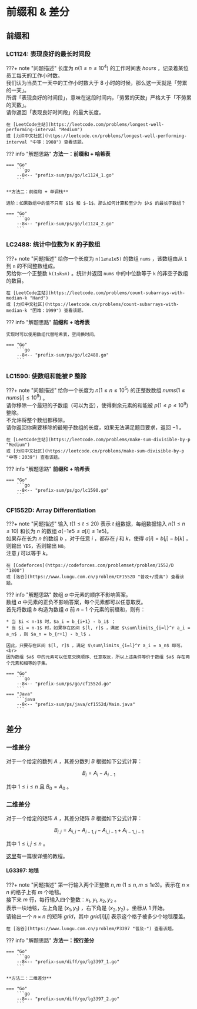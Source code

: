 # 前缀和 & 差分

## 前缀和

### LC1124: 表现良好的最长时间段

???+ note "问题描述"
    长度为 $n(1≤n≤10^4)$ 的工作时间表 $hours$ ，记录着某位员工每天的工作小时数。<br>
    我们认为当员工一天中的工作小时数大于 8 小时的时候，那么这一天就是「劳累的一天」。<br>
    所谓「表现良好的时间段」，意味在这段时间内，「劳累的天数」严格大于「不劳累的天数」。<br>
    请你返回「表现良好时间段」的最大长度。

    在 [LeetCode主站](https://leetcode.com/problems/longest-well-performing-interval "Medium")
    或 [力扣中文社区](https://leetcode.cn/problems/longest-well-performing-interval "中等：1908") 查看该题。

??? info "解题思路"
    **方法一：前缀和 + 哈希表**

    === "Go"
        ```go
        --8<-- "prefix-sum/ps/go/lc1124_1.go"
        ```
    
    **方法二：前缀和 + 单调栈**

    进阶：如果数组中的值不只有 $1$ 和 $-1$，那么如何计算和至少为 $k$ 的最长子数组？

    === "Go"
        ```go
        --8<-- "prefix-sum/ps/go/lc1124_2.go"
        ```

### LC2488: 统计中位数为 K 的子数组

???+ note "问题描述"
    给你一个长度为 `n(1≤n≤1e5)` 的数组 `nums` ，该数组由从 `1` 到 `n` 的不同整数组成。<br>
    另给你一个正整数 `k(1≤k≤n)` 。统计并返回 `nums` 中的中位数等于 `k` 的非空子数组的数目。

    在 [LeetCode主站](https://leetcode.com/problems/count-subarrays-with-median-k "Hard")
    或 [力扣中文社区](https://leetcode.cn/problems/count-subarrays-with-median-k "困难：1999") 查看该题。

??? info "解题思路"
    **前缀和 + 哈希表**

    实现时可以使用数组代替哈希表，空间换时间。

    === "Go"
        ```go
        --8<-- "prefix-sum/ps/go/lc2488.go"
        ```

### LC1590: 使数组和能被 P 整除

???+ note "问题描述"
    给你一个长度为 $n(1≤n≤10^5)$ 的正整数数组 $nums(1≤nums[i]≤10^9)$ 。<br>
    请你移除一个最短的子数组（可以为空），使得剩余元素的和能被 $p(1≤p≤10^9)$ 整除。<br>
    不允许将整个数组都移除。<br>
    请你返回你需要移除的最短子数组的长度，如果无法满足题目要求，返回 $-1$ 。

    在 [LeetCode主站](https://leetcode.com/problems/make-sum-divisible-by-p "Medium")
    或 [力扣中文社区](https://leetcode.cn/problems/make-sum-divisible-by-p "中等：2039") 查看该题。

??? info "解题思路"
    **前缀和 + 哈希表**

    === "Go"
        ```go
        --8<-- "prefix-sum/ps/go/lc1590.go"
        ```

### CF1552D: Array Differentiation

???+ note "问题描述"
    输入 $t(1≤t≤20)$ 表示 $t$ 组数据，每组数据输入 $n(1≤n≤10)$ 和长为 $n$ 的数组 $a(-1e5≤a[i]≤1e5)$。<br>
    如果存在长为 $n$ 的数组 $b$ ，对于任意 $i$ ，都存在 $j$ 和 $k$，使得 $a[i]=b[j]-b[k]$ ，则输出 `YES`，否则输出 `NO`。<br>
    注意 $j$ 可以等于 $k$。

    在 [Codeforces](https://codeforces.com/problemset/problem/1552/D "1800")
    或 [洛谷](https://www.luogu.com.cn/problem/CF1552D "普及+/提高") 查看该题。

??? info "解题思路"
    数组 $a$ 中元素的顺序不影响答案。<br>
    数组 $a$ 中元素的正负不影响答案，每个元素都可以任意取反。<br>
    首先将数组 $b$ 构造为数组 $a$ 前 $n-1$ 个元素的前缀和，则有：
    
    * 当 $i < n-1$ 时，$a_i = b_{i+1} - b_i$ ；
    * 当 $i = n-1$ 时，如果存在区间 $[l, r]$ ，满足 $\sum\limits_{i=l}^r a_i = a_n$ ，则 $a_n = b_{r+1} - b_l$ 。
    
    因此，只要存在区间 $[l, r]$ ，满足 $\sum\limits_{i=l}^r a_i = a_n$ 即可。<br>
    因为数组 $a$ 中的元素可以任意交换顺序、任意取反，所以上述条件等价于数组 $a$ 存在两个元素和相等的子集。

    === "Go"
        ```go
        --8<-- "prefix-sum/ps/go/cf1552d.go"
        ```
    === "Java"
        ```java
        --8<-- "prefix-sum/ps/java/cf1552d/Main.java"
        ```

## 差分

### 一维差分

对于一个给定的数列 $A$ ，其差分数列 $B$ 根据如下公式计算：

$$B_i = A_i - A_{i-1}$$

其中 $1≤i≤n$ 且 $B_0 = A_0$ 。

### 二维差分

对于一个给定的矩阵 $A$ ，其差分矩阵 $B$ 根据如下公式计算：

$$B_{i,j} = A_{i,j} - A_{i-1,j} - A_{i,j-1} + A_{i-1,j-1}$$

其中 $1≤i,j≤n$ 。

[这里](https://zhuanlan.zhihu.com/p/439268614)有一篇很详细的教程。

#### LG3397: 地毯

???+ note "问题描述"
    第一行输入两个正整数 $n,m$ $(1≤n,m≤1e3)$。表示在 $n \times n$ 的格子上有 $m$ 个地毯。<br>
    接下来 $m$ 行，每行输入四个整数：$x_1,y_1,x_2,y_2$ 。<br>
    表示一块地毯，左上角是 $(x_1,y_1)$ ，右下角是 $(x_2,y_2)$ 。坐标从 $1$ 开始。<br>
    请输出一个 $n \times n$ 的矩阵 $grid$，其中 $grid[i][j]$ 表示这个格子被多少个地毯覆盖。

    在 [洛谷](https://www.luogu.com.cn/problem/P3397 "普及-") 查看该题。

??? info "解题思路"
    **方法一：按行差分**

    === "Go"
        ```go
        --8<-- "prefix-sum/diff/go/lg3397_1.go"
        ```
    
    **方法二：二维差分**

    === "Go"
        ```go
        --8<-- "prefix-sum/diff/go/lg3397_2.go"
        ```
